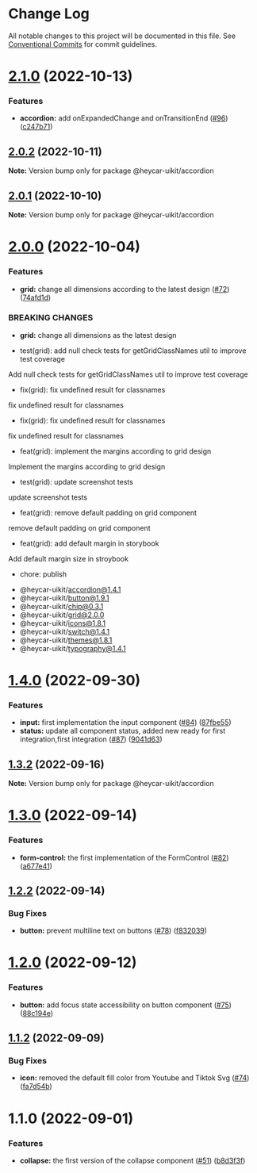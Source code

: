 # Change Log

All notable changes to this project will be documented in this file.
See [Conventional Commits](https://conventionalcommits.org) for commit guidelines.

# [2.1.0](https://github.com/hey-car/heycar-uikit/compare/@heycar-uikit/accordion@2.0.2...@heycar-uikit/accordion@2.1.0) (2022-10-13)


### Features

* **accordion:** add onExpandedChange and onTransitionEnd ([#96](https://github.com/hey-car/heycar-uikit/issues/96)) ([c247b71](https://github.com/hey-car/heycar-uikit/commit/c247b719f9d6669a5aa9fd7f4ac2e264b7764350))





## [2.0.2](https://github.com/hey-car/heycar-uikit/compare/@heycar-uikit/accordion@2.0.1...@heycar-uikit/accordion@2.0.2) (2022-10-11)

**Note:** Version bump only for package @heycar-uikit/accordion





## [2.0.1](https://github.com/hey-car/heycar-uikit/compare/@heycar-uikit/accordion@2.0.0...@heycar-uikit/accordion@2.0.1) (2022-10-10)

**Note:** Version bump only for package @heycar-uikit/accordion





# [2.0.0](https://github.com/hey-car/heycar-uikit/compare/@heycar-uikit/accordion@1.4.0...@heycar-uikit/accordion@2.0.0) (2022-10-04)


### Features

* **grid:** change all dimensions according to the latest design ([#72](https://github.com/hey-car/heycar-uikit/issues/72)) ([74afd1d](https://github.com/hey-car/heycar-uikit/commit/74afd1d6004cafc0a4de003253cbaebfc6b1e0a1))


### BREAKING CHANGES

* **grid:** change all dimensions as the latest design

* test(grid): add null check tests for getGridClassNames util to improve test coverage

Add null check tests for getGridClassNames util to improve test coverage

* fix(grid): fix undefined result for classnames

fix undefined result for classnames

* fix(grid): fix undefined result for classnames

fix undefined result for classnames

* feat(grid): implement the margins according to grid design

Implement the margins according to grid design

* test(grid): update screenshot tests

update screenshot tests

* feat(grid): remove default padding on grid component

remove default padding on grid component

* feat(grid): add default margin in storybook

Add default margin size in stroybook

* chore: publish

 - @heycar-uikit/accordion@1.4.1
 - @heycar-uikit/button@1.9.1
 - @heycar-uikit/chip@0.3.1
 - @heycar-uikit/grid@2.0.0
 - @heycar-uikit/icons@1.8.1
 - @heycar-uikit/switch@1.4.1
 - @heycar-uikit/themes@1.8.1
 - @heycar-uikit/typography@1.4.1





# [1.4.0](https://github.com/hey-car/heycar-uikit/compare/@heycar-uikit/accordion@1.3.2...@heycar-uikit/accordion@1.4.0) (2022-09-30)


### Features

* **input:**  first implementation the input component ([#84](https://github.com/hey-car/heycar-uikit/issues/84)) ([87fbe55](https://github.com/hey-car/heycar-uikit/commit/87fbe5549048e44006781092e9e5707b6e63534d))
* **status:** update all component status, added new ready for first integration,first integration ([#87](https://github.com/hey-car/heycar-uikit/issues/87)) ([9041d63](https://github.com/hey-car/heycar-uikit/commit/9041d630d8ca0b8b2dcfeed1965bbd6be8b70380))





## [1.3.2](https://github.com/hey-car/heycar-uikit/compare/@heycar-uikit/accordion@1.3.0...@heycar-uikit/accordion@1.3.2) (2022-09-16)

**Note:** Version bump only for package @heycar-uikit/accordion





# [1.3.0](https://github.com/hey-car/heycar-uikit/compare/@heycar-uikit/accordion@1.2.2...@heycar-uikit/accordion@1.3.0) (2022-09-14)


### Features

* **form-control:** the first implementation of the FormControl ([#82](https://github.com/hey-car/heycar-uikit/issues/82)) ([a677e41](https://github.com/hey-car/heycar-uikit/commit/a677e416511f411ee1389e42081963dd127254a9))





## [1.2.2](https://github.com/hey-car/heycar-uikit/compare/@heycar-uikit/accordion@1.2.0...@heycar-uikit/accordion@1.2.2) (2022-09-14)


### Bug Fixes

* **button:** prevent multiline text on buttons ([#78](https://github.com/hey-car/heycar-uikit/issues/78)) ([f832039](https://github.com/hey-car/heycar-uikit/commit/f83203934013ccbe9813744b08e93c670f9708a4))





# [1.2.0](https://github.com/hey-car/heycar-uikit/compare/@heycar-uikit/accordion@1.1.2...@heycar-uikit/accordion@1.2.0) (2022-09-12)


### Features

* **button:** add focus state accessibility on button component ([#75](https://github.com/hey-car/heycar-uikit/issues/75)) ([88c194e](https://github.com/hey-car/heycar-uikit/commit/88c194e1486b21dc2819a2c687c53086d5d1cd2d))





## [1.1.2](https://github.com/hey-car/heycar-uikit/compare/@heycar-uikit/accordion@1.1.0...@heycar-uikit/accordion@1.1.2) (2022-09-09)


### Bug Fixes

* **icon:** removed the default fill color from Youtube and Tiktok Svg ([#74](https://github.com/hey-car/heycar-uikit/issues/74)) ([fa7d54b](https://github.com/hey-car/heycar-uikit/commit/fa7d54bf0af5b5bb0463459ad25fce8079a21336))





# 1.1.0 (2022-09-01)


### Features

* **collapse:** the first version of the collapse component ([#51](https://github.com/hey-car/heycar-uikit/issues/51)) ([b8d3f3f](https://github.com/hey-car/heycar-uikit/commit/b8d3f3f88cdfde98bb0f6364973895a5e9969182))

